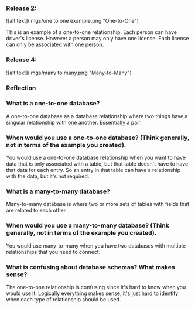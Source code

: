 ### Release 2:
![alt text](imgs/one to one example.png "One-to-One")

This is an example of a one-to-one relationship. Each person can have driver's license. However a person may only have one license. Each license can only be associated with one person.

### Release 4:
![alt text](imgs/many to many.png "Many-to-Many")

### Reflection

### What is a one-to-one database?
A one-to-one database as a database relationship where two things have a singular relationship with one another. Essentially a pair.

### When would you use a one-to-one database? (Think generally, not in terms of the example you created).
You would use a one-to-one database relationship when you want to have data that is only associated with a table, but that table doesn't have to have that data for each entry. So an entry in that table can have a relationship with the data, but it's not required.

### What is a many-to-many database?
Many-to-many database is where two or more sets of tables with fields that are related to each other.

### When would you use a many-to-many database? (Think generally, not in terms of the example you created).
You would use many-to-many when you have two databases with multiple relationships that you need to connect.

### What is confusing about database schemas? What makes sense?
The one-to-one relationship is confusing since it's hard to know when you would use it. Logically everything makes sense, it's just hard to identify when each type of relationship should be used.

